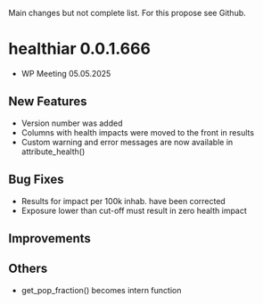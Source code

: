 Main changes but not complete list. For this propose see Github.

# healthiar 0.0.1.666

* WP Meeting 05.05.2025

## New Features
- Version number was added
- Columns with health impacts were moved to the front in results
- Custom warning and error messages are now available in attribute_health()



## Bug Fixes

- Results for impact per 100k inhab. have been corrected
- Exposure lower than cut-off must result in zero health impact

## Improvements



## Others
- get_pop_fraction() becomes intern function

